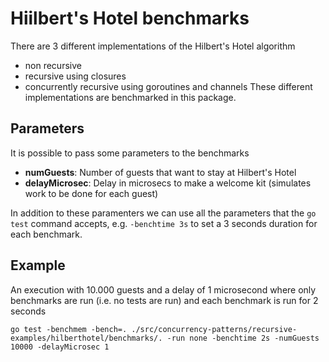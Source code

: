 # Hiilbert's Hotel benchmarks

There are 3 different implementations of the Hilbert's Hotel algorithm

- non recursive
- recursive using closures
- concurrently recursive using goroutines and channels
  These different implementations are benchmarked in this package.

## Parameters

It is possible to pass some parameters to the benchmarks

- **numGuests**: Number of guests that want to stay at Hilbert's Hotel
- **delayMicrosec**: Delay in microsecs to make a welcome kit (simulates work to be done for each guest)

In addition to these paramenters we can use all the parameters that the `go test` command accepts, e.g. `-benchtime 3s` to set a 3 seconds duration for each benchmark.

## Example

An execution with 10.000 guests and a delay of 1 microsecond where only benchmarks are run (i.e. no tests are run) and each benchmark is run for 2 seconds

`go test -benchmem -bench=. ./src/concurrency-patterns/recursive-examples/hilberthotel/benchmarks/. -run none -benchtime 2s -numGuests 10000 -delayMicrosec 1`
